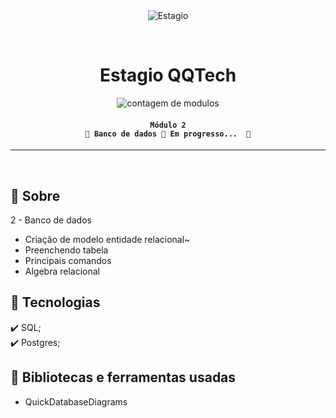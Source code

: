 <div align="center" id="top"> 
  <img src="https://queroquero.hublocal.com.br/ugloavuw/2022/11/logo.png" alt="Estagio" />

  &#xa0;
</div>

<h1 align="center">
	Estagio QQTech
</h1>

<p align="center">
  <img alt="contagem de modulos" src="https://img.shields.io/badge/modulo_2-em progresso-blue">
</p>

<!-- Status -->

<h4 align="center"> 
	
	Módulo 2
	🚧 Banco de dados 🚀 Em progresso...  🚧
</h4> 

<hr>

<br>

## :dart: Sobre ##

2 - Banco de dados
- Criação de modelo entidade relacional~
- Preenchendo tabela
- Principais comandos
- Algebra relacional

## :rocket: Tecnologias ##

:heavy_check_mark: SQL;\
:heavy_check_mark: Postgres;

## :checkered_flag: Bibliotecas e ferramentas usadas ##
- QuickDatabaseDiagrams
